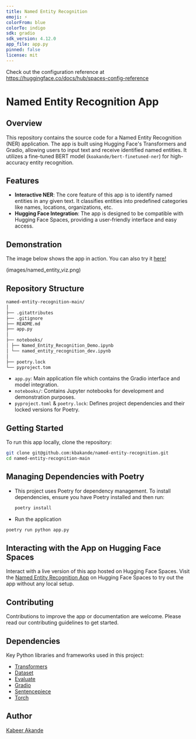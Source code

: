 ```yaml
---
title: Named Entity Recognition
emoji: ⚡
colorFrom: blue
colorTo: indigo
sdk: gradio
sdk_version: 4.12.0
app_file: app.py
pinned: false
license: mit
---
```


Check out the configuration reference at https://huggingface.co/docs/hub/spaces-config-reference

# Named Entity Recognition App

## Overview
This repository contains the source code for a Named Entity Recognition (NER) application. The app is built using Hugging Face's Transformers and Gradio, allowing users to input text and receive identified named entities. It utilizes a fine-tuned BERT model (`koakande/bert-finetuned-ner`) for high-accuracy entity recognition.

## Features
- **Interactive NER**: The core feature of this app is to identify named entities in any given text. It classifies entities into predefined categories like names, locations, organizations, etc.
- **Hugging Face Integration**: The app is designed to be compatible with Hugging Face Spaces, providing a user-friendly interface and easy access.

## Demonstration
The image below shows the app in action. You can also try it [here!](https://huggingface.co/spaces/koakande/named_entity_recognition)

(images/named_entity_viz.png)

## Repository Structure

```graphql
named-entity-recognition-main/
│
├── .gitattributes
├── .gitignore
├── README.md
├── app.py
│
├── notebooks/
│ ├── Named_Entity_Recognition_Demo.ipynb
│ └── named_entity_recognition_dev.ipynb
│
├── poetry.lock
└── pyproject.tom
```

- `app.py`: Main application file which contains the Gradio interface and model integration.
- `notebooks/`: Contains Jupyter notebooks for development and demonstration purposes.
- `pyproject.toml` & `poetry.lock`: Defines project dependencies and their locked versions for Poetry.

## Getting Started
To run this app locally, clone the repository:

```bash
git clone git@github.com:kbakande/named-entity-recognition.git
cd named-entity-recognition-main
```

## Managing Dependencies with Poetry
* This project uses Poetry for dependency management. To install dependencies, ensure you have Poetry installed and then run:
    ```bash
    poetry install
    ```
* Run the application
```bash
poetry run python app.py
```

## Interacting with the App on Hugging Face Spaces
Interact with a live version of this app hosted on Hugging Face Spaces. Visit the [Named Entity Recognition App](https://huggingface.co/spaces/koakande/named_entity_recognition) on Hugging Face Spaces to try out the app without any local setup.

## Contributing
Contributions to improve the app or documentation are welcome. Please read our contributing guidelines to get started.

## Dependencies

Key Python libraries and frameworks used in this project:

* [Transformers](https://pypi.org/project/transformers/)
* [Dataset](https://pypi.org/project/datasets/)
* [Evaluate](https://pypi.org/project/evaluate/)
* [Gradio](https://pypi.org/project/gradio/)
* [Sentencepiece](https://pypi.org/project/sentencepiece/)
* [Torch](https://pypi.org/project/torch/)

## Author
[Kabeer Akande](https://www.linkedin.com/in/koakande/)